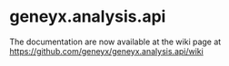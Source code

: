 # geneyx.analysis.api
The documentation are now available at the wiki page at https://github.com/geneyx/geneyx.analysis.api/wiki



